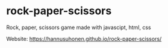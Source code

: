 # rock-paper-scissors
Rock, paper, scissors game made with javascipt, html, css 

Website: 
https://hannusuhonen.github.io/rock-paper-scissors/
